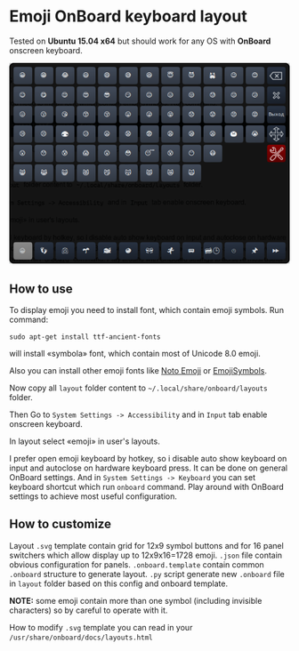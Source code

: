 # Emoji OnBoard keyboard layout

Tested on **Ubuntu 15.04 x64** but should work for any OS with **OnBoard** onscreen keyboard.

![screenshot](screenshot.png)

## How to use

To display emoji you need to install font, which contain emoji symbols. Run command:

    sudo apt-get install ttf-ancient-fonts

will install «symbola» font, which contain most of Unicode 8.0 emoji.

Also you can install other emoji fonts like [Noto Emoji](https://github.com/googlei18n/noto-emoji) or [EmojiSymbols](http://emojisymbols.com/beforeuse.php).

Now copy all `layout` folder content to `~/.local/share/onboard/layouts` folder.

Then Go to `System Settings -> Accessibility` and in `Input` tab enable onscreen keyboard.

In layout select «emoji» in user's layouts.

I prefer open emoji keyboard by hotkey, so i disable auto show keyboard on input and autoclose on hardware keyboard press. It can be done on general OnBoard settings. And in `System Settings -> Keyboard` you can set keyboard shortcut which run `onboard` command. Play around with OnBoard settings to achieve most useful configuration.

## How to customize

Layout `.svg` template contain grid for 12x9 symbol buttons and for 16 panel switchers which allow display up to 12x9x16=1728 emoji. `.json` file contain obvious configuration for panels. `.onboard.template` contain common `.onboard` structure to generate layout. `.py` script generate new `.onboard` file in `layout` folder based on this config and onboard template.

**NOTE:** some emoji contain more than one symbol (including invisible characters) so by careful to operate with it.

How to modify `.svg` template you can read in your `/usr/share/onboard/docs/layouts.html`
